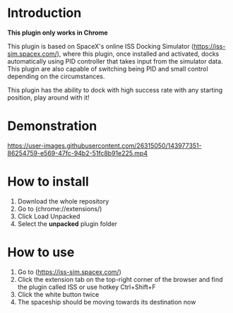# Introduction
**This plugin only works in Chrome**

This plugin is based on SpaceX's online ISS Docking Simulator (https://iss-sim.spacex.com/), where this plugin, once installed and activated, docks automatically using PID controller that takes input from the simulator data. This plugin are also capable of switching being PID and small control depending on the circumstances. 

This plugin has the ability to dock with high success rate with any starting position, play around with it!

# Demonstration
https://user-images.githubusercontent.com/26315050/143977351-86254759-e569-47fc-94b2-51fc8b91e225.mp4

# How to install
1. Download the whole repository
2. Go to (chrome://extensions/)
3. Click Load Unpacked
4. Select the **unpacked** plugin folder


# How to use
1. Go to (https://iss-sim.spacex.com/)
2. Click the extension tab on the top-right corner of the browser and find the plugin called ISS or use hotkey Ctrl+Shift+F
3. Click the white button twice
4. The spaceship should be moving towards its destination now
